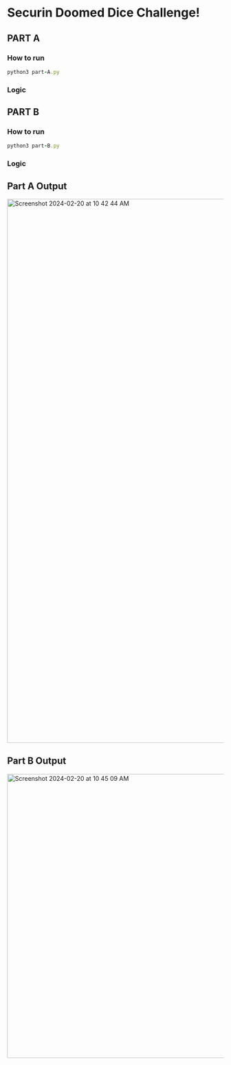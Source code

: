 # Securin Doomed Dice Challenge!

## PART A

### How to run

```rb
python3 part-A.py
```

### Logic

## PART B

### How to run

```rb
python3 part-B.py
```

### Logic

## Part A Output
<img width="1262" alt="Screenshot 2024-02-20 at 10 42 44 AM" src="https://github.com/Joshua-David1/Securin_Doomed_Dice/assets/69303816/6078f21f-a9df-4763-8680-2589ca62b949">

## Part B Output
<img width="659" alt="Screenshot 2024-02-20 at 10 45 09 AM" src="https://github.com/Joshua-David1/Securin_Doomed_Dice/assets/69303816/f500c93d-20b3-4191-b31d-cff7b6c4472f">

